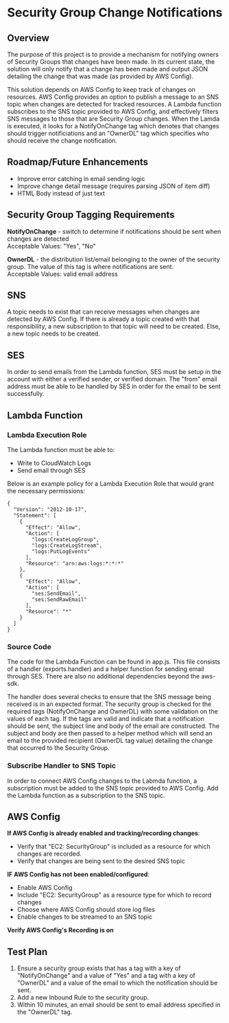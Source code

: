 # Security Group Change Notifications

## Overview

The purpose of this project is to provide a mechanism for notifying 
owners of Security Groups that changes have been made. In its current 
state, the solution will only notify that a change has been made and 
output JSON detailing the change that was made (as provided by AWS Config).

This solution depends on AWS Config to keep track of changes on resources. 
AWS Config provides an option to publish a message to an SNS topic when changes 
are detected for tracked resources. A Lambda function subscribes to the SNS topic
provided to AWS Config, and effectively filters SNS messages to those that are
Security Group changes. When the Lamda is executed, it looks for a NotifyOnChange tag
which denotes that changes should trigger notificiations and an "OwnerDL" tag which 
specifies who should receive the change notification.

## Roadmap/Future Enhancements

- Improve error catching in email sending logic
- Improve change detail message (requires parsing JSON of item diff)
- HTML Body instead of just text

## Security Group Tagging Requirements

**NotifyOnChange** - switch to determine if notifications should be sent when changes
are detected
<br/>
Acceptable Values: "Yes", "No"

**OwnerDL** - the distribution list/email belonging to the owner of the security group.
The value of this tag is where notifications are sent.
<br />
Acceptable Values: valid email address

## SNS

A topic needs to exist that can receive messages when changes are detected by
AWS Config. If there is already a topic created with that responsibility, a new 
subscription to that topic will need to be created. Else, a new topic needs to be 
created.

## SES

In order to send emails from the Lambda function, SES must be setup in the account
with either a verified sender, or verified domain. The "from" email address must be
able to be handled by SES in order for the email to be sent successfully.

## Lambda Function

### Lambda Execution Role

The Lambda function must be able to:

- Write to CloudWatch Logs
- Send email through SES

Below is an example policy for a Lambda Execution Role that would grant the
necessary permissions:

```
{
  "Version": "2012-10-17",
  "Statement": [
    {
      "Effect": "Allow",
      "Action": [
        "logs:CreateLogGroup",
        "logs:CreateLogStream",
        "logs:PutLogEvents"
      ],
      "Resource": "arn:aws:logs:*:*:*"
    },
    {
      "Effect": "Allow",
      "Action": [
        "ses:SendEmail",
        "ses:SendRawEmail"
      ],
      "Resource": "*"
    }
  ]
}
```

### Source Code

The code for the Lambda Function can be found in app.js. This file consists of
a handler (exports.handler) and a helper function for sending email through
SES. There are also no additional dependencies beyond the aws-sdk.

The handler does several checks to ensure that the SNS message being received
is in an expected format. The security group is checked for the required
tags (NotifyOnChange and OwnerDL) with some validation on the values of each
tag. If the tags are valid and indicate that a notification should be sent, the
subject line and body of the email are constructed. The subject and body are
then passed to a helper method which will send an email to the provided
recipient (OwnerDL tag value) detailing the change that occurred to the
Security Group.

### Subscribe Handler to SNS Topic

In order to connect AWS Config changes to the Labmda function, a subscription must
be added to the SNS topic provided to AWS Config. Add the Lambda function as a
subscription to the SNS topic.

## AWS Config

**If AWS Config is already enabled and tracking/recording changes**:

- Verify that "EC2: SecurityGroup" is included as a resource for which changes 
are recorded.
- Verify that changes are being sent to the desired SNS topic

**IF AWS Config has not been enabled/configured**:

- Enable AWS Config
- Include "EC2: SecurityGroup" as a resource type for which to record changes
- Choose where AWS Config should store log files
- Enable changes to be streamed to an SNS topic

**Verify AWS Config's Recording is on**

## Test Plan

1. Ensure a security group exists that has a tag with a key of "NotifyOnChange"
and a value of "Yes" and a tag with a key of "OwnerDL" and a value of the email
to which the notification should be sent.
1. Add a new Inbound Rule to the security group.
1. Within 10 minutes, an email should be sent to email address specified in the
"OwnerDL" tag.